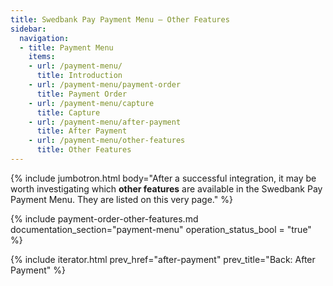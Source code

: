 ```yaml
---
title: Swedbank Pay Payment Menu – Other Features
sidebar:
  navigation:
  - title: Payment Menu
    items:
    - url: /payment-menu/
      title: Introduction
    - url: /payment-menu/payment-order
      title: Payment Order
    - url: /payment-menu/capture
      title: Capture
    - url: /payment-menu/after-payment
      title: After Payment
    - url: /payment-menu/other-features
      title: Other Features
---
```


{% include jumbotron.html body="After a successful integration, it may be worth
investigating which **other features** are available in the Swedbank Pay Payment Menu.
They are listed on this very page." %}

{% include payment-order-other-features.md documentation_section="payment-menu"
operation_status_bool = "true" %}

{% include iterator.html prev_href="after-payment" prev_title="Back: After
Payment" %}
